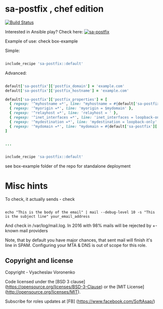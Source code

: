 sa-postfix , chef edition
=========================

[![Build Status](https://travis-ci.org/softasap/sa-postfix-chef.svg?branch=master)](https://travis-ci.org/softasap/sa-postfix-chef)

Interested in Ansible play? Check here: [![sa-postfix](https://travis-ci.org/softasap/sa-postfix-chef.svg?branch=master)](https://github.com/softasap/sa-postfix)


Example of use: check box-example

Simple:

```ruby

include_recipe 'sa-postfix::default'

```


Advanced:

```ruby

default['sa-postfix']['postfix_domain'] = 'example.com'
default['sa-postfix']['postfix_hostname'] = 'example.com'

default['sa-postfix']['postfix_properties'] = [
  { regexp: '^myhostname =*', line: "myhostname = #{default['sa-postfix']['postfix_hostname']}" },
  { regexp: '^myorigin =*', line: 'myorigin = $mydomain' },
  { regexp: '^relayhost =*', line: 'relayhost = ' },
  { regexp: '^inet_interfaces =*', line: 'inet_interfaces = loopback-only' },
  { regexp: '^mydestination =*', line: 'mydestination = loopback-only' },
  { regexp: '^mydomain =*', line: "mydomain = #{default['sa-postfix']['postfix_domain']}" }
]


...


include_recipe 'sa-postfix::default'


```


see box-example folder of the repo for standalone deployment


# Misc hints

To check, it actually sends - check

```shell

echo "This is the body of the email" | mail --debug-level 10 -s "This is the subject line" your_email_address

```

And check in /var/log/mail.log. In 2016 with 98% mails will be rejected by +- known mail providers

Note, that by default you have major chances, that sent mail will finish it's line in SPAM.  Configuring your MTA & DNS is out of scope for this role.


Copyright and license
---------------------

Copyright - Vyacheslav Voronenko

Code licensed under the [BSD 3 clause] (https://opensource.org/licenses/BSD-3-Clause) or the [MIT License] (http://opensource.org/licenses/MIT).

Subscribe for roles updates at [FB] (https://www.facebook.com/SoftAsap/)
